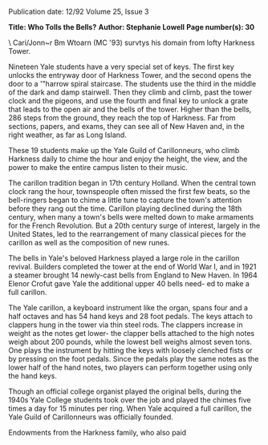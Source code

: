 Publication date: 12/92
Volume 25, Issue 3

**Title: Who Tolls the Bells?**
**Author: Stephanie Lowell**
**Page number(s): 30**

\ 
Cari/Jonn~r Bm Wtoarn (MC '93) survtys his domain from lofty Harkness Tower. 

Nineteen Yale students have a very special set of keys. 
The first key unlocks the entryway door of 
Harkness Tower, and the second opens the door to 
a '"harrow spiral staircase. The students use the third in the 
middle of the dark and damp stairwell. Then they climb 
and climb, past the tower clock and the pigeons, and use the 
fourth and final key to unlock a grate that leads to the open 
air and the bells of the tower. Higher than the bells, 286 
steps from the ground, they reach the top of Harkness. Far 
from sections, papers, and exams, they can see all of New 
Haven and, in the right weather, as far as Long Island. 

These 19 students make up the Yale Guild of Carillonneurs, 
who climb Harkness daily to chime the hour and enjoy the 
height, the view, and the power to make the entire campus 
listen to their music. 

The carillon tradition began in 17th century Holland. 
When the central town clock rang the hour, townspeople 
often missed the first few beats, so the bell-ringers began to 
chime a little tune to capture the town's attention before 
they rang out the time. Carillon playing declined during the 
18th century, when many a town's bells were melted down 
to make armaments for the French Revolution. But a 20th 
century surge of interest, largely in the United States, led to 
the rearrangement of many classical pieces for the carillon as 
well as the composition of new runes. 

The bells in Yale's beloved Harkness played a large role 
in the carillon revival. Builders completed the tower at the 
end of World War I, and in 1921 a steamer brought 14 
newly-cast bells from England to New Haven. In 1964 
Elenor Crofut gave Yale the additional upper 40 bells need-
ed to make a full carillon. 

The Yale carillon, a keyboard instrument like the 
organ, spans four and a half octaves and has 54 hand keys 
and 28 foot pedals. The keys attach to clappers hung in the 
tower via thin steel rods. The clappers increase in weight as 
the notes get lower-
the clapper bells attached to the high 
notes weigh about 200 pounds, while the lowest bell weighs 
almost seven tons. One plays the instrument by hitting the 
keys with loosely clenched fists or by pressing on the foot 
pedals. Since the pedals play the same notes as the lower 
half of the hand notes, two players can perform together 
using only the hand keys. 

Though an official college organist played the original 
bells, during the 1940s Yale College students took over the 
job and played the chimes five times a day for 15 minutes 
per ring. When Yale acquired a full carillon, the Yale Guild 
of Carillonneurs was officially founded. 

Endowments from the Harkness family, who also paid